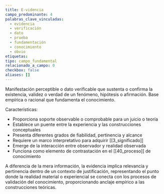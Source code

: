 ```yaml
---
title: E-videncia
campo_predominante: 4
palabras_clave_vinculadas:
  - evidencia
  - verificación
  - dato
  - prueba
  - fundamentación
  - conocimiento
  - obvio
etiquetas: 
tipo: campo_fundamental
relacionado_a_campo: 0
checkbox: false
aliases: []
---
```

Manifestación perceptible o dato verificable que sustenta o confirma la existencia, validez o verdad de un fenómeno, hipótesis o afirmación. Base empírica o racional que fundamenta el conocimiento.

Características:
- Proporciona soporte observable o comprobable para un juicio o teoría
- Establece un puente entre la experiencia y las construcciones conceptuales
- Presenta diferentes grados de fiabilidad, pertinencia y alcance
- Requiere un marco interpretativo para adquirir [[3_significado]]
- Emerge de la interacción entre observador y realidad observada
- Funciona como elemento de contrastación en el [[40_proceso]] de conocimiento

A diferencia de la mera información, la evidencia implica relevancia y pertinencia dentro de un contexto de justificación, representando el punto donde la realidad material o experiencial se conecta con los procesos de validación del conocimiento, proporcionando anclaje empírico a las construcciones teóricas.